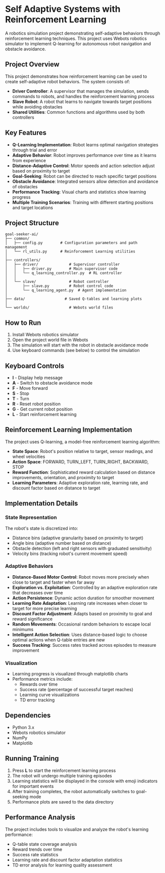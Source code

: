 # Self Adaptive Systems with Reinforcement Learning

A robotics simulation project demonstrating self-adaptive behaviors through reinforcement learning techniques. This project uses Webots robotics simulator to implement Q-learning for autonomous robot navigation and obstacle avoidance.

## Project Overview

This project demonstrates how reinforcement learning can be used to create self-adaptive robot behaviors. The system consists of:

- **Driver Controller**: A supervisor that manages the simulation, sends commands to robots, and handles the reinforcement learning process
- **Slave Robot**: A robot that learns to navigate towards target positions while avoiding obstacles
- **Shared Utilities**: Common functions and algorithms used by both controllers

## Key Features

- **Q-Learning Implementation**: Robot learns optimal navigation strategies through trial and error
- **Adaptive Behavior**: Robot improves performance over time as it learns from experience
- **Distance-Adaptive Control**: Motor speeds and action selection adjust based on proximity to target
- **Goal-Seeking**: Robot can be directed to reach specific target positions
- **Obstacle Avoidance**: Integrated sensors allow detection and avoidance of obstacles
- **Performance Tracking**: Visual charts and statistics show learning progress
- **Multiple Training Scenarios**: Training with different starting positions and target locations

## Project Structure

```plaintext
goal-seeker-ai/
├── common/
│   ├── config.py        # Configuration parameters and path management
│   └── rl_utils.py      # Reinforcement Learning utilities
│
├── controllers/
│   ├── driver/              # Supervisor controller
│   │   ├── driver.py        # Main supervisor code
│   │   └── q_learning_controller.py  # RL controller
│   │       
│   └── slave/               # Robot controller
│       ├── slave.py         # Robot control code
│       └── q_learning_agent.py  # Agent implementation
│
├── data/                  # Saved Q‑tables and learning plots
│
└── worlds/                  # Webots world files
```

## How to Run

1. Install Webots robotics simulator
2. Open the project world file in Webots
3. The simulation will start with the robot in obstacle avoidance mode
4. Use keyboard commands (see below) to control the simulation

## Keyboard Controls

- **I** - Display help message
- **A** - Switch to obstacle avoidance mode
- **F** - Move forward
- **S** - Stop
- **T** - Turn
- **R** - Reset robot position
- **G** - Get current robot position
- **L** - Start reinforcement learning

## Reinforcement Learning Implementation

The project uses Q-learning, a model-free reinforcement learning algorithm:

- **State Space**: Robot's position relative to target, sensor readings, and wheel velocities
- **Action Space**: FORWARD, TURN_LEFT, TURN_RIGHT, BACKWARD, STOP
- **Reward Function**: Sophisticated reward calculation based on distance improvements, orientation, and proximity to target
- **Learning Parameters**: Adaptive exploration rate, learning rate, and discount factor based on distance to target

## Implementation Details

### State Representation

The robot's state is discretized into:

- Distance bins (adaptive granularity based on proximity to target)
- Angle bins (adaptive number based on distance)
- Obstacle detection (left and right sensors with graduated sensitivity)
- Velocity bins (tracking robot's current movement speed)

### Adaptive Behaviors

- **Distance-Based Motor Control**: Robot moves more precisely when close to target and faster when far away
- **Exploration vs. Exploitation**: Controlled by an adaptive exploration rate that decreases over time
- **Action Persistence**: Dynamic action duration for smoother movement
- **Learning Rate Adaptation**: Learning rate increases when closer to target for more precise learning
- **Discount Factor Adjustment**: Adapts based on proximity to goal and reward significance
- **Random Movements**: Occasional random behaviors to escape local minimums
- **Intelligent Action Selection**: Uses distance-based logic to choose optimal actions when Q-table entries are new
- **Success Tracking**: Success rates tracked across episodes to measure improvement

### Visualization

- Learning progress is visualized through matplotlib charts
- Performance metrics include:
  - Rewards over time
  - Success rate (percentage of successful target reaches)
  - Learning curve visualizations
  - TD error tracking

## Dependencies

- Python 3.x
- Webots robotics simulator
- NumPy
- Matplotlib

## Running Training

1. Press **L** to start the reinforcement learning process
2. The robot will undergo multiple training episodes
3. Learning statistics will be displayed in the console with emoji indicators for important events
4. After training completes, the robot automatically switches to goal-seeking mode
5. Performance plots are saved to the data directory

## Performance Analysis

The project includes tools to visualize and analyze the robot's learning performance:

- Q-table state coverage analysis
- Reward trends over time
- Success rate statistics
- Learning rate and discount factor adaptation statistics
- TD error analysis for learning quality assessment
